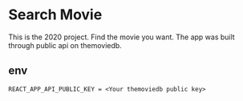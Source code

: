 # Search Movie 

This is the 2020 project.
Find the movie you want.
The app was built through public api on themoviedb.

## env

```env
REACT_APP_API_PUBLIC_KEY = <Your themoviedb public key>
```
